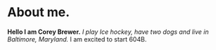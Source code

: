 # About me.

**Hello I am Corey Brewer.**
*I play Ice hockey, have two dogs and live in Baltimore, Maryland.*
I am excited to start 604B. 
